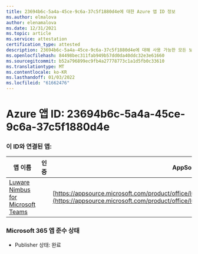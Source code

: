 ```yaml
---
title: 23694b6c-5a4a-45ce-9c6a-37c5f1880d4e에 대한 Azure 앱 ID 정보
ms.author: elmalova
author: elenamalova
ms.date: 12/31/2021
ms.topic: article
ms.service: attestation
certification_type: attested
description: 23694b6c-5a4a-45ce-9c6a-37c5f1880d4e에 대해 사용 가능한 모든 보안 및 규정 준수 정보입니다.
ms.openlocfilehash: 84498bec311fab949b57dd0da40ddc32e3e61660
ms.sourcegitcommit: b52a796899ec9fb4a27778773c1a1d5fb0c33610
ms.translationtype: MT
ms.contentlocale: ko-KR
ms.lasthandoff: 01/03/2022
ms.locfileid: "61662476"
---
```

# <a name="azure-app-id-23694b6c-5a4a-45ce-9c6a-37c5f1880d4e"></a>Azure 앱 ID: 23694b6c-5a4a-45ce-9c6a-37c5f1880d4e


### <a name="apps-associated-with-this-id"></a>이 ID와 연결된 앱:
| **앱 이름** | **인증** | **AppSource의 보기** |
|--------------|---------------|-----------------------|
| [Luware Nimbus for Microsoft Teams](https://docs.microsoft.com/microsoft-365-app-certification/forward/luwareagzurich.advanced_routing_azure_marketplace) |  | [https://appsource.microsoft.com/product/office/luwareagzurich.advanced_routing_azure_marketplace](https://appsource.microsoft.com/product/office/luwareagzurich.advanced_routing_azure_marketplace) |

### <a name="microsoft-365-app-compliance-status"></a>Microsoft 365 앱 준수 상태
- Publisher 상태: 완료
